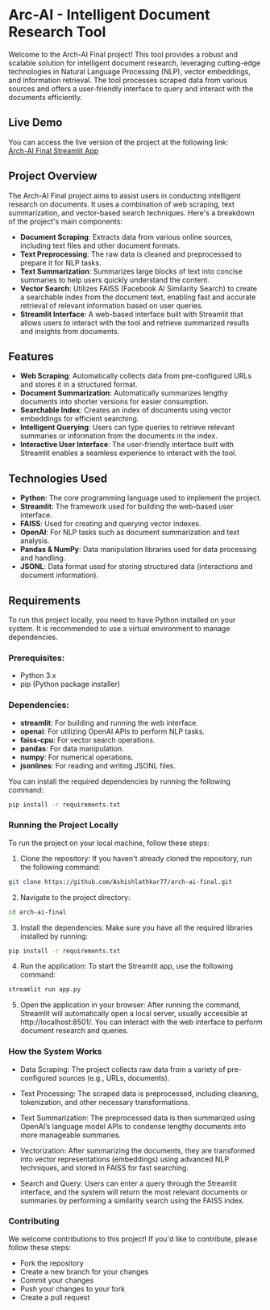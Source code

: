 # Arc-AI - Intelligent Document Research Tool

Welcome to the Arch-AI Final project! This tool provides a robust and scalable solution for intelligent document research, leveraging cutting-edge technologies in Natural Language Processing (NLP), vector embeddings, and information retrieval. The tool processes scraped data from various sources and offers a user-friendly interface to query and interact with the documents efficiently.

## Live Demo

You can access the live version of the project at the following link:  
[Arch-AI Final Streamlit App](https://arch-ai-final.streamlit.app/)

## Project Overview

The Arch-AI Final project aims to assist users in conducting intelligent research on documents. It uses a combination of web scraping, text summarization, and vector-based search techniques. Here's a breakdown of the project's main components:

- **Document Scraping**: Extracts data from various online sources, including text files and other document formats.
- **Text Preprocessing**: The raw data is cleaned and preprocessed to prepare it for NLP tasks.
- **Text Summarization**: Summarizes large blocks of text into concise summaries to help users quickly understand the content.
- **Vector Search**: Utilizes FAISS (Facebook AI Similarity Search) to create a searchable index from the document text, enabling fast and accurate retrieval of relevant information based on user queries.
- **Streamlit Interface**: A web-based interface built with Streamlit that allows users to interact with the tool and retrieve summarized results and insights from documents.

## Features

- **Web Scraping**: Automatically collects data from pre-configured URLs and stores it in a structured format.
- **Document Summarization**: Automatically summarizes lengthy documents into shorter versions for easier consumption.
- **Searchable Index**: Creates an index of documents using vector embeddings for efficient searching.
- **Intelligent Querying**: Users can type queries to retrieve relevant summaries or information from the documents in the index.
- **Interactive User Interface**: The user-friendly interface built with Streamlit enables a seamless experience to interact with the tool.

## Technologies Used

- **Python**: The core programming language used to implement the project.
- **Streamlit**: The framework used for building the web-based user interface.
- **FAISS**: Used for creating and querying vector indexes.
- **OpenAI**: For NLP tasks such as document summarization and text analysis.
- **Pandas & NumPy**: Data manipulation libraries used for data processing and handling.
- **JSONL**: Data format used for storing structured data (interactions and document information).

## Requirements

To run this project locally, you need to have Python installed on your system. It is recommended to use a virtual environment to manage dependencies.

### Prerequisites:

- Python 3.x
- pip (Python package installer)

### Dependencies:

- **streamlit**: For building and running the web interface.
- **openai**: For utilizing OpenAI APIs to perform NLP tasks.
- **faiss-cpu**: For vector search operations.
- **pandas**: For data manipulation.
- **numpy**: For numerical operations.
- **jsonlines**: For reading and writing JSONL files.

You can install the required dependencies by running the following command:

```bash
pip install -r requirements.txt
```

### Running the Project Locally
To run the project on your local machine, follow these steps:

1. Clone the repository: If you haven't already cloned the repository, run the following command:

```bash
git clone https://github.com/Ashishlathkar77/arch-ai-final.git
```

2. Navigate to the project directory:

```bash
cd arch-ai-final
```

3. Install the dependencies: Make sure you have all the required libraries installed by running:

```bash
pip install -r requirements.txt
```

4. Run the application: To start the Streamlit app, use the following command:

```bash
streamlit run app.py
```

5. Open the application in your browser: After running the command, Streamlit will automatically open a local server, usually accessible at http://localhost:8501/. You can interact with the web interface to perform document research and queries.

### How the System Works
- Data Scraping: The project collects raw data from a variety of pre-configured sources (e.g., URLs, documents).

- Text Processing: The scraped data is preprocessed, including cleaning, tokenization, and other necessary transformations.

- Text Summarization: The preprocessed data is then summarized using OpenAI’s language model APIs to condense lengthy documents into more manageable summaries.

- Vectorization: After summarizing the documents, they are transformed into vector representations (embeddings) using advanced NLP techniques, and stored in FAISS for fast searching.

- Search and Query: Users can enter a query through the Streamlit interface, and the system will return the most relevant documents or summaries by performing a similarity search using the FAISS index.

### Contributing
We welcome contributions to this project! If you'd like to contribute, please follow these steps:

- Fork the repository
- Create a new branch for your changes
- Commit your changes
- Push your changes to your fork
- Create a pull request
